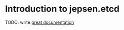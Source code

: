 # Introduction to jepsen.etcd

TODO: write [great documentation](https://jacobian.org/writing/what-to-write/)
